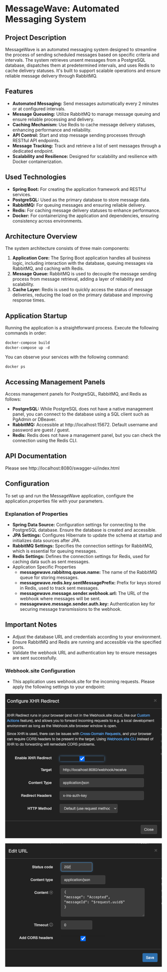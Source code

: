 # MessageWave: Automated Messaging System

## Project Description
MessageWave is an automated messaging system designed to streamline the process of 
sending scheduled messages based on specific criteria and intervals. 
The system retrieves unsent messages from a PostgreSQL database, dispatches 
them at predetermined intervals, and uses Redis to cache delivery statuses. 
It's built to support scalable operations and ensure reliable message delivery 
through RabbitMQ.

## Features
- **Automated Messaging:** Send messages automatically every 2 minutes or at configured intervals.
- **Message Queueing:** Utilize RabbitMQ to manage message queuing and ensure reliable processing and delivery.
- **Caching Mechanism:** Use Redis to cache message delivery statuses, enhancing performance and reliability.
- **API Control:** Start and stop message sending processes through RESTful API endpoints.
- **Message Tracking:** Track and retrieve a list of sent messages through a dedicated endpoint.
- **Scalability and Resilience:** Designed for scalability and resilience with Docker containerization.

## Used Technologies
- **Spring Boot:** For creating the application framework and RESTful services.
- **PostgreSQL:** Used as the primary database to store message data.
- **RabbitMQ:** For queuing messages and ensuring reliable delivery.
- **Redis:** For caching message delivery statuses to enhance performance.
- **Docker:** For containerizing the application and dependencies, ensuring consistency across environments.

## Architecture Overview
The system architecture consists of three main components:
1. **Application Core:** The Spring Boot application handles all business logic, including interaction with the database, queuing messages via RabbitMQ, and caching with Redis.
2. **Message Queue:** RabbitMQ is used to decouple the message sending process from message retrieval, adding a layer of reliability and scalability.
3. **Cache Layer:** Redis is used to quickly access the status of message deliveries, reducing the load on the primary database and improving response times.

## Application Startup
Running the application is a straightforward process. Execute the following commands in order:
```
docker-compose build
docker-compose up -d
```
You can observe your services with the following command:
```
docker ps
```

## Accessing Management Panels
Access management panels for PostgreSQL, RabbitMQ, and Redis as follows:
- **PostgreSQL:** While PostgreSQL does not have a native management panel, you can connect to the database using a SQL client such as PgAdmin or DBeaver.
- **RabbitMQ:** Accessible at http://localhost:15672. Default username and password are guest / guest.
- **Redis:** Redis does not have a management panel, but you can check the connection using the Redis CLI.

## API Documentation
Please see http://localhost:8080/swagger-ui/index.html

## Configuration
To set up and run the MessageWave application, configure the application.properties file with your parameters.
### Explanation of Properties
- **Spring Data Source:** Configuration settings for connecting to the PostgreSQL database. Ensure the database is created and accessible.
- **JPA Settings:** Configures Hibernate to update the schema at startup and initializes data sources after JPA.
- **RabbitMQ Settings:** Specifies the connection settings for RabbitMQ, which is essential for queuing messages.
- **Redis Settings:** Defines the connection settings for Redis, used for caching data such as sent messages.
- Application Specific Properties
  - **messagewave.rabbitmq.queue.name:** The name of the RabbitMQ queue for storing messages.
  - **messagewave.redis.key.sentMessagePrefix:** Prefix for keys stored in Redis, used to track sent messages.
  - **messagewave.message.sender.webhook.url:** The URL of the webhook where messages will be sent.
  - **messagewave.message.sender.auth.key:** Authentication key for securing message transmissions to the webhook.
## Important Notes
- Adjust the database URL and credentials according to your environment.
- Ensure RabbitMQ and Redis are running and accessible via the specified ports.
- Validate the webhook URL and authentication key to ensure messages are sent successfully.

### Webhook.site Configuration
- This application uses webhook.site for the incoming requests. Please apply the following settings to your endpoint:

![Webhook XHR Redirection](images/webhook_redirect.png)

![Webhook Edit URL](images/webhook_edit_url.png)